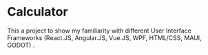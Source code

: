# Calculator
This a project to show my familiarity with different User Interface Frameworks (React.JS, Angular.JS, Vue.JS, WPF, HTML/CSS, MAUI, GODOT) . 
